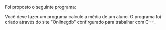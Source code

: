 Foi proposto o seguinte programa:

Você deve fazer um programa calcule a média de um aluno.
O programa foi criado através do site "Onlinegdb" confirgurado para trabalhar com C++.